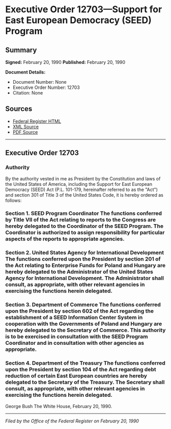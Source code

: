 # Executive Order 12703—Support for East European Democracy (SEED) Program

## Summary

**Signed:** February 20, 1990
**Published:** February 20, 1990

**Document Details:**
- Document Number: None
- Executive Order Number: 12703
- Citation: None

## Sources
- [Federal Register HTML](https://www.presidency.ucsb.edu/documents/executive-order-12703-support-for-east-european-democracy-seed-program)
- [XML Source](None)
- [PDF Source](None)

---

## Executive Order 12703

### Authority

By the authority vested in me as President by the Constitution and laws of the United States of America, including the Support for East European Democracy (SEED) Act (P.L. 101-179, hereinafter referred to as the "Act") and section 301 of Title 3 of the United States Code, it is hereby ordered as follows:
### Section 1. SEED Program Coordinator The functions conferred by Title VII of the Act relating to reports to the Congress are hereby delegated to the Coordinator of the SEED Program. The Coordinator is authorized to assign responsibility for particular aspects of the reports to appropriate agencies.

### Section 2. United States Agency for International Development The functions conferred upon the President by section 201 of the Act relating to Enterprise Funds for Poland and Hungary are hereby delegated to the Administrator of the United States Agency for International Development. The Administrator shall consult, as appropriate, with other relevant agencies in exercising the functions herein delegated.

### Section 3. Department of Commerce The functions conferred upon the President by section 602 of the Act regarding the establishment of a SEED Information Center System in cooperation with the Governments of Poland and Hungary are hereby delegated to the Secretary of Commerce. This authority is to be exercised in consultation with the SEED Program Coordinator and in consultation with other agencies as appropriate.

### Section 4. Department of the Treasury The functions conferred upon the President by section 104 of the Act regarding debt reduction of certain East European countries are hereby delegated to the Secretary of the Treasury. The Secretary shall consult, as appropriate, with other relevant agencies in exercising the functions herein delegated.

George Bush
The White House,
February 20, 1990.

---

*Filed by the Office of the Federal Register on February 20, 1990*
